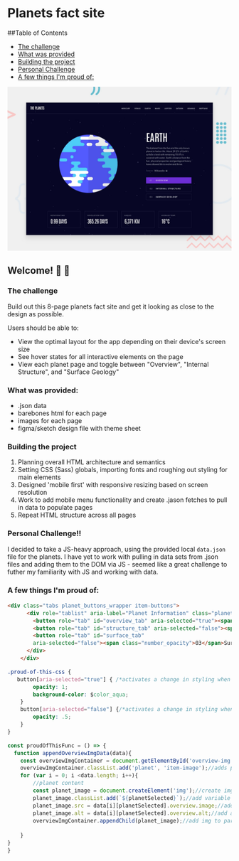 # Planets fact site

##Table of Contents

- [The challenge](#the-challenge)
- [What was provided](#what-was-provided)
- [Building the project](#building-the-project)
- [Personal Challenge](#personal-challenge)
- [A few things I'm proud of:](#a-few-things-i'm-proud-of:)


![Design preview for the Planets fact site coding challenge](./preview.jpg)

## Welcome! 👋 🚀 

### The challenge

Build out this 8-page planets fact site and get it looking as close to the design as possible.

Users should be able to:

- View the optimal layout for the app depending on their device's screen size
- See hover states for all interactive elements on the page
- View each planet page and toggle between "Overview", "Internal Structure", and "Surface Geology"

### What was provided:

+ .json data
+ barebones html for each page
+ images for each page
+ figma/sketch design file with theme sheet

### Building the project

1. Planning overall HTML architecture and semantics
2. Setting CSS (Sass) globals, importing fonts and roughing out styling for main elements
3. Designed 'mobile first' with responsive resizing based on screen resolution
4. Work to add mobile menu functionality and create .jason fetches to pull in data to populate pages
5. Repeat HTML structure across all pages

### Personal Challenge!!

I decided to take a JS-heavy approach, using the provided local `data.json` file for the planets. I have yet to work with pulling in data sets from .json files and adding them to the DOM via JS - seemed like a great challenge to futher my familiarity with JS and working with data.

### A few things I'm proud of:

```html
<div class="tabs planet_buttons_wrapper item-buttons">
      <div role="tablist" aria-label="Planet Information" class="planet_details_buttons">
        <button role="tab" id="overview_tab" aria-selected="true"><span class="number_opacity">01</span>Overview</button>
        <button role="tab" id="structure_tab" aria-selected="false"><span class="number_opacity">02</span><span class="tab_desk_vis">Internal </span>Structure</button>
        <button role="tab" id="surface_tab"
        aria-selected="false"><span class="number_opacity">03</span>Surface<span class="tab_desk_vis"> Geology</span></button>
      </div>
    </div>
```
```css - Targeting styling based on aria selection was new to me! Great to target it based off of actions taken by users and translated through JS.
.proud-of-this-css {
   button[aria-selected="true"] { /*activates a change in styling when aria-selected is = to true*/
        opacity: 1;
        background-color: $color_aqua;
    }
    button[aria-selected="false"] {/*activates a change in styling when aria-selected is = to false*/
        opacity: .5;
    }
}
```
```js
const proudOfThisFunc = () => {
  function appendOverviewImgData(data){
    const overviewImgContainer = document.getElementById('overview-img');//identify the container for overview via element ID// 
    overviewImgContainer.classList.add('planet', 'item-image');//adds planet class to overview
    for (var i = 0; i <data.length; i++){
        //planet content
        const planet_image = document.createElement('img');//create img variable
        planet_image.classList.add(`${planetSelected}`);//add variable class to image using template literals
        planet_image.src = data[i][planetSelected].overview.image;//add source to img (found via variables set by a class in the HTML!)
        planet_image.alt = data[i][planetSelected].overview.alt;//add alt desc to img (found via variables set by a class in the HTML!)
        overviewImgContainer.appendChild(planet_image);//add img to parent div
   
    }
}
}
```

